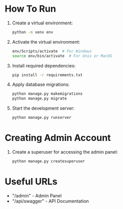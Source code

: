 
# How To Run

1. Create a virtual environment:
   ```bash
   python -m venv env
   ```

2. Activate the virtual environment:
   ```bash
   env/Scripts/activate  # For Windows
   source env/bin/activate  # For Unix or MacOS
   ```

3. Install required dependencies:
   ```bash
   pip install -r requirements.txt
   ```

4. Apply database migrations:
   ```bash
   python manage.py makemigrations
   python manage.py migrate
   ```

5. Start the development server:
   ```bash
   python manage.py runserver
   ```

# Creating Admin Account

1. Create a superuser for accessing the admin panel:
   ```bash
   python manage.py createsuperuser
   ```

# Useful URLs

- "/admin" - Admin Panel
- "/api/swagger" - API Documentation

